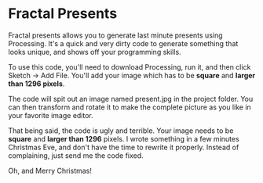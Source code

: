 # Fractal Presents

Fractal presents allows you to generate last minute presents using Processing. It's a quick and very dirty code to generate something that looks unique, and shows off your programming skills.

To use this code, you'll need to download Processing, run it, and then click Sketch -> Add File. You'll add your image which has to be **square** and **larger than 1296 pixels**.

The code will spit out an image named present.jpg in the project folder. You can then transform and rotate it to make the complete picture as you like in your favorite image editor.

That being said, the code is ugly and terrible. Your image needs to be **square** and **larger than 1296** pixels. I wrote something in a few minutes Christmas Eve, and don't have the time to rewrite it properly. Instead of complaining, just send me the code fixed.

Oh, and Merry Christmas!